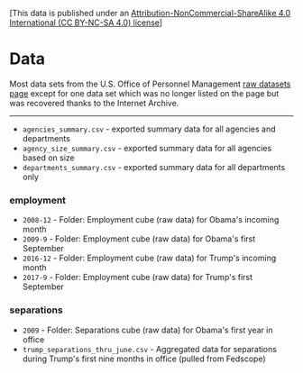 [This data is published under an [Attribution-NonCommercial-ShareAlike 4.0 International (CC BY-NC-SA 4.0) license](https://creativecommons.org/licenses/by-nc-sa/4.0/)]

# Data

Most data sets from the U.S. Office of Personnel Management [raw datasets page](https://www.opm.gov/Data/) except for one data set which was no longer listed on the page but was recovered thanks to the Internet Archive. 

-----

* `agencies_summary.csv` - exported summary data for all agencies and departments
* `agency_size_summary.csv` - exported summary data for all agencies based on size
* `departments_summary.csv` - exported summary data for all departments only

### employment

* `2008-12` - Folder: Employment cube (raw data) for Obama's incoming month 
* `2009-9` - Folder: Employment cube (raw data) for Obama's first September
* `2016-12` - Folder: Employment cube (raw data) for Trump's incoming month
* `2017-9` - Folder: Employment cube (raw data) for Trump's first September

### separations

* `2009` - Folder: Separations cube (raw data) for Obama's first year in office
* `trump_separations_thru_june.csv` - Aggregated data for separations during Trump's first nine months in office (pulled from Fedscope)
